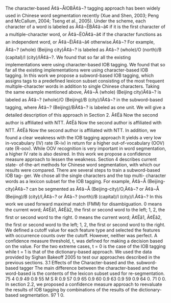 The character-based Ã¢â¬ÅIOBÃ¢â¬? tagging approach has been widely used in Chinese word segmentation recently (Xue and Shen, 2003; Peng and McCallum, 2004; Tseng et al., 2005).
Under the scheme, each character of a word is labeled as Ã¢â¬ËBÃ¢â¬â¢ if it is the first character of a multiple-character word, or Ã¢â¬ËOÃ¢â¬â¢ if the character functions as an independent word, or Ã¢â¬ËIÃ¢â¬â¢ otherwise.Ã¢â¬? For example, Ã¢â¬? (whole) (Beijing city)Ã¢â¬? is labeled as Ã¢â¬? (whole)/O (north)/B (capital)/I (city)/IÃ¢â¬?.
We found that so far all the existing implementations were using character-based IOB tagging.
We found that so far all the existing implementations were using character-based IOB tagging.
In this work we propose a subword-based IOB tagging, which assigns tags to a predefined lexicon subset consisting of the most frequent multiple-character words in addition to single Chinese characters.
Taking the same example mentioned above, Ã¢â¬Å (whole) (Beijing city)Ã¢â¬? is labeled as Ã¢â¬? (whole)/O (Beijing)/B (city)/IÃ¢â¬? in the subword-based tagging, where Ã¢â¬? (Beijing)/BÃ¢â¬? is labeled as one unit.
We will give a detailed description of this approach in Section 2.
Ã¢Ëâ Now the second author is affiliated with NTT.
Ã¢Ëâ Now the second author is affiliated with NTT.
Ã¢Ëâ Now the second author is affiliated with NTT.
In addition, we found a clear weakness with the IOB tagging approach It yields a very low in-vocabulary (IV) rate (R-iv) in return for a higher out-of-vocabulary (OOV) rate (R-oov).
While OOV recognition is very important in word segmentation, a higher IV rate is also desired.
In this work we propose a confidence measure approach to lessen the weakness.
Section 4 describes current state- of-the-art methods for Chinese word segmentation, with which our results were compared.
There are several steps to train a subword-based IOB tag- ger.
We chose all the single characters and the top multi- character words as a lexicon subset for the IOB tagging.
For example, Ã¢â¬Å (Beijing-city)Ã¢â¬? can be segmented as Ã¢â¬Å (Beijing-city)/O,Ã¢â¬? or Ã¢â¬Å (Beijing)/B (city)/I,Ã¢â¬? or Ã¢â¬? (north)/B (capital)/I (city)/I.Ã¢â¬? In this work we used forward maximal match (FMM) for disambiguation.
0 means the current word; Ã¢Ëâ1, Ã¢Ëâ2, the first or second word to the left; 1, 2, the first or second word to the right.
0 means the current word; Ã¢Ëâ1, Ã¢Ëâ2, the first or second word to the left; 1, 2, the first or second word to the right.
We defined a cutoff value for each feature type and selected the features with occurrence counts over the cutoff.
However, neither was perfect.
A confidence measure threshold, t, was defined for making a decision based on the value.
For the two extreme cases, t = 0 is the case of the IOB tagging while t = 1 is that of the dictionary-based approach.
We used the data provided by Sighan Bakeoff 2005 to test our approaches described in the previous sections.
3.1 Effects of the Character-based and the.
subword-based tagger The main difference between the character-based and the word-based is the contents of the lexicon subset used for re-segmentation.
75 4 0.9 49 0.9 55 M S R 0.9 57 0.9 65 0.9 60 0.9 63 0.9 59 0.9 64 0.
71 0 0.
In section 2.2, we proposed a confidence measure approach to reevaluate the results of IOB tagging by combinations of the results of the dictionary-based segmentation.
97 1 0.
